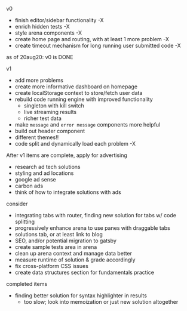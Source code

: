 v0

- finish editor/sidebar functionality -X
- enrich hidden tests -X
- style arena components -X
- create home page and routing, with at least 1 more problem -X
- create timeout mechanism for long running user submitted code -X

as of 20aug20: v0 is DONE

v1

- add more problems
- create more informative dashboard on homepage
- create localStorage context to store/fetch user data
- rebuild code running engine with improved functionality
  - singleton with kill switch
  - live streaming results
  - richer test data
- make `message` and `error message` components more helpful
- build out header component
- different themes!!
- code split and dynamically load each problem -X

After v1 items are complete, apply for advertising

- research ad tech solutions
- styling and ad locations
- google ad sense
- carbon ads
- think of how to integrate solutions with ads

consider

- integrating tabs with router, finding new solution for tabs w/ code splitting
- progressively enhance arena to use panes with draggable tabs
- solutions tab, or at least link to blog
- SEO, and/or potential migration to gatsby
- create sample tests area in arena
- clean up arena context and manage data better
- measure runtime of solution & grade accordingly
- fix cross-platform CSS issues
- create data structures section for fundamentals practice

completed items

- finding better solution for syntax highlighter in results
  - too slow; look into memoization or just new solution altogether
